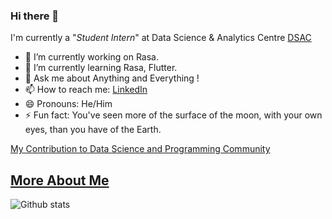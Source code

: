 ### Hi there 👋 

I'm currently a "<em>Student Intern</em>" at Data Science & Analytics Centre [DSAC](https://dsackce.com/)

- 🔭 I’m currently working on Rasa.
- 🌱 I’m currently learning Rasa, Flutter.
- 💬 Ask me about Anything and Everything !
- 📫 How to reach me: [LinkedIn](https://www.linkedin.com/in/gowrisankar-jg/)
- 😄 Pronouns: He/Him
- ⚡ Fun fact: You've seen more of the surface of the moon, with your own eyes, than you have of the Earth. 

[My Contribution to Data Science and Programming Community](https://jggowrisankar.medium.com/)

## [More About Me](https://gowrisankar-jg.github.io/gowrisankarjg.github.io/)

![Github stats](https://github-readme-stats.vercel.app/api?username=GowriSankar-JG&show_icons=true&cache_seconds=86400) 
